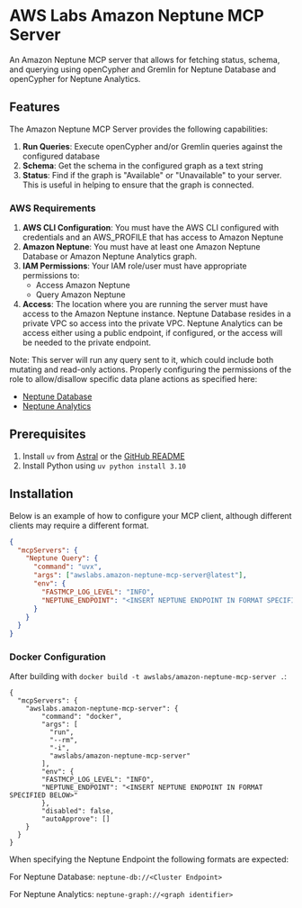 # AWS Labs Amazon Neptune MCP Server

An Amazon Neptune MCP server that allows for fetching status, schema, and querying using openCypher and Gremlin for Neptune Database and openCypher for Neptune Analytics.

## Features

The Amazon Neptune MCP Server provides the following capabilities:

1. **Run Queries**: Execute openCypher and/or Gremlin queries against the configured database
2. **Schema**: Get the schema in the configured graph as a text string
3. **Status**: Find if the graph is "Available" or "Unavailable" to your server.  This is useful in helping to ensure that the graph is connected.

### AWS Requirements

1. **AWS CLI Configuration**: You must have the AWS CLI configured with credentials and an AWS_PROFILE that has access to Amazon Neptune
2. **Amazon Neptune**: You must have at least one Amazon Neptune Database or Amazon Neptune Analytics graph.
3. **IAM Permissions**: Your IAM role/user must have appropriate permissions to:
   - Access Amazon Neptune
   - Query Amazon Neptune
4. **Access**: The location where you are running the server must have access to the Amazon Neptune instance.  Neptune Database resides in a private VPC so access into the private VPC.  Neptune Analytics can be access either using a public endpoint, if configured, or the access will be needed to the private endpoint.

Note: This server will run any query sent to it, which could include both mutating and read-only actions.  Properly configuring the permissions of the role to allow/disallow specific data plane actions as specified here:
* [Neptune Database](https://docs.aws.amazon.com/neptune/latest/userguide/security.html)
* [Neptune Analytics](https://docs.aws.amazon.com/neptune-analytics/latest/userguide/security.html)


## Prerequisites

1. Install `uv` from [Astral](https://docs.astral.sh/uv/getting-started/installation/) or the [GitHub README](https://github.com/astral-sh/uv#installation)
2. Install Python using `uv python install 3.10`

## Installation

Below is an example of how to configure your MCP client, although different clients may require a different format.


```json
{
  "mcpServers": {
    "Neptune Query": {
      "command": "uvx",
      "args": ["awslabs.amazon-neptune-mcp-server@latest"],
      "env": {
        "FASTMCP_LOG_LEVEL": "INFO",
        "NEPTUNE_ENDPOINT": "<INSERT NEPTUNE ENDPOINT IN FORMAT SPECIFIED BELOW>"
      }
    }
  }
}

```
### Docker Configuration
After building with `docker build -t awslabs/amazon-neptune-mcp-server .`:

```
{
  "mcpServers": {
    "awslabs.amazon-neptune-mcp-server": {
        "command": "docker",
        "args": [
          "run",
          "--rm",
          "-i",
          "awslabs/amazon-neptune-mcp-server"
        ],
        "env": {
        "FASTMCP_LOG_LEVEL": "INFO",
        "NEPTUNE_ENDPOINT": "<INSERT NEPTUNE ENDPOINT IN FORMAT SPECIFIED BELOW>"
        },
        "disabled": false,
        "autoApprove": []
    }
  }
}
```

When specifying the Neptune Endpoint the following formats are expected:

For Neptune Database:
`neptune-db://<Cluster Endpoint>`

For Neptune Analytics:
`neptune-graph://<graph identifier>`
